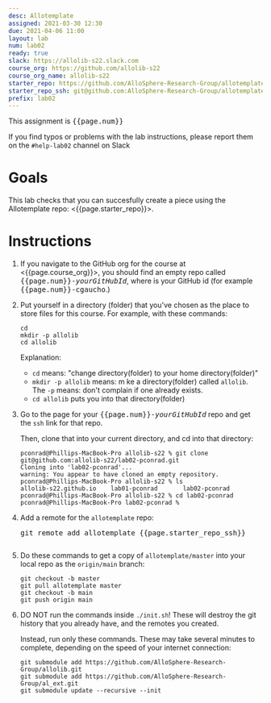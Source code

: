 ```yaml
---
desc: Allotemplate
assigned: 2021-03-30 12:30
due: 2021-04-06 11:00
layout: lab
num: lab02
ready: true
slack: https://allolib-s22.slack.com
course_org: https://github.com/allolib-s22
course_org_name: allolib-s22
starter_repo: https://github.com/AlloSphere-Research-Group/allotemplate
starter_repo_ssh: git@github.com:AlloSphere-Research-Group/allotemplate.git
prefix: lab02
---
```



This assignment is <tt>{{page.num}}</tt>

If you find typos or problems with the lab instructions, please report
them on the `#help-lab02` channel on Slack

# Goals

This lab checks that you can succesfully create a piece using the Allotemplate repo: <{{page.starter_repo}}>.

# Instructions

1. If you navigate to the GitHub org for the course at <{{page.course_org}}>, you should find an empty repo called <tt>{{page.num}}-<i>yourGitHubId</i></tt>, where
<tt><i></i></tt> is your GitHub id (for example <tt>{{page.num}}-cgaucho</tt>.)

2. Put yourself in a directory (folder) that you've chosen as the place to store files for this course.  For example, with these commands:

   ```
   cd
   mkdir -p allolib
   cd allolib
   ```
   
   Explanation: 
   * `cd` means:  "change directory(folder) to your home directory(folder)"
   * `mkdir -p allolib` means: m ke a directory(folder) called `allolib`.  The `-p` means: don't complain if one already exists.
   * `cd allolib` puts you into that directory(folder)
   
   
3. Go to the page for your <tt>{{page.num}}-<i>yourGitHubId</i></tt> repo and get the `ssh` link for that repo.

   Then, clone that into your current directory, and cd into that directory:
   
   ```
   pconrad@Phillips-MacBook-Pro allolib-s22 % git clone git@github.com:allolib-s22/lab02-pconrad.git
   Cloning into 'lab02-pconrad'...
   warning: You appear to have cloned an empty repository.
   pconrad@Phillips-MacBook-Pro allolib-s22 % ls     
   allolib-s22.github.io	lab01-pconrad		lab02-pconrad
   pconrad@Phillips-MacBook-Pro allolib-s22 % cd lab02-pconrad 
   pconrad@Phillips-MacBook-Pro lab02-pconrad % 
   ```
4. Add a remote for the `allotemplate` repo:
   
   <tt>git remote add allotemplate {{page.starter_repo_ssh}}</tt>
   
   ```
   ```
 
   
5. Do these commands to get a copy of `allotemplate/master` into your local repo as
   the `origin/main` branch:
   
   ```
   git checkout -b master
   git pull allotemplate master
   git checkout -b main
   git push origin main
   ```

5. DO NOT run the commands inside `./init.sh`!  These will destroy the git history that you already have, and the remotes you
   created.
   
   Instead, run only these commands.  These may take several minutes to complete, depending on the speed of your internet
   connection:
   
   ```
   git submodule add https://github.com/AlloSphere-Research-Group/allolib.git
   git submodule add https://github.com/AlloSphere-Research-Group/al_ext.git
   git submodule update --recursive --init
   ```







